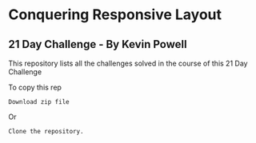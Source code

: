 # Conquering Responsive Layout

## 21 Day Challenge - By Kevin Powell

This repository lists all the challenges solved in the course of this 21 Day Challenge

To copy this rep

```
Download zip file
```

Or

```
Clone the repository.
```
